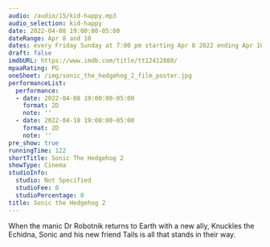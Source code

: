 ```yaml
---
audio: /audio/15/kid-happy.mp3
audio_selection: kid-happy
date: 2022-04-08 19:00:00-05:00
dateRange: Apr 8 and 10
dates: every Friday Sunday at 7:00 pm starting Apr 8 2022 ending Apr 10 2022
draft: false
imdbURL: https://www.imdb.com/title/tt12412888/
mpaaRating: PG
oneSheet: /img/sonic_the_hedgehog_2_film_poster.jpg
performanceList:
  performance:
  - date: 2022-04-08 19:00:00-05:00
    format: 2D
    note: ''
  - date: 2022-04-10 19:00:00-05:00
    format: 2D
    note: ''
pre_show: true
runningTime: 122
shortTitle: Sonic The Hedgehog 2
showType: Cinema
studioInfo:
  studio: Not Specified
  studioFee: 0
  studioPercentage: 0
title: Sonic the Hedgehog 2
---
```


When the manic Dr Robotnik returns to Earth with a new ally, Knuckles the Echidna, Sonic and his new friend Tails is all that stands in their way.